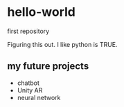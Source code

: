 # hello-world
first repository

Figuring this out. I like python is TRUE.

## my future projects

* chatbot
* Unity AR
* neural network


